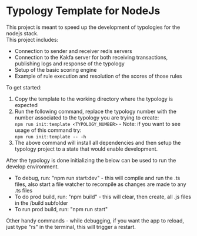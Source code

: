 # Typology Template for NodeJs

This project is meant to speed up the development of typologies for the nodejs stack.  
This project includes:

- Connection to sender and receiver redis servers
- Connection to the Kakfa server for both receiving transactions, publishing logs and response of the typology
- Setup of the basic scoring engine
- Example of rule execution and resolution of the scores of those rules

To get started:

1. Copy the template to the working directory where the typology is expected
2. Run the following command, replace the typology number with the number associated to the typology you are trying to create:  
   `npm run init:template <TYPOLOGY_NUMBER>` - Note: if you want to see usage of this command try:  
    `npm run init:template -- -h`
3. The above command will install all dependencies and then setup the typology project to a state that would enable development.

After the typology is done initializing the below can be used to run the develop environment.

- To debug, run: "npm run start:dev" - this will compile and run the .ts files, also start a file watcher to recompile as changes
    are made to any .ts files
- To do prod build, run: "npm build" - this will clear, then create, all .js files in the /build subfolder
- To run prod build, run: "npm run start"

Other handy commands - while debugging, if you want the app to reload, just type "rs" in the terminal, this will trigger a restart.
